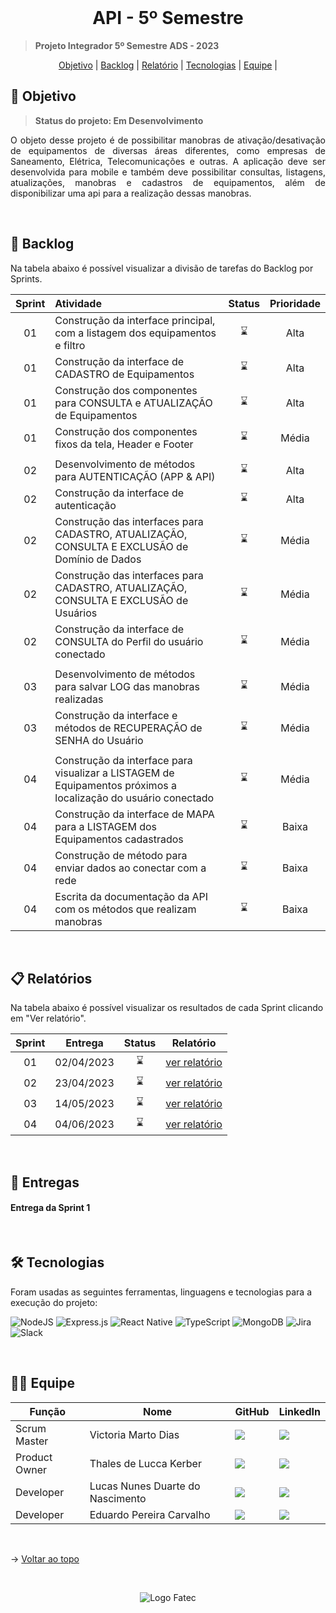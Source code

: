 <br id="topo">

<h1 align="center">API - 5º Semestre</h1>

> **Projeto Integrador 5º Semestre ADS - 2023**

<p align="center">
    <a href="#objetivo">Objetivo</a> |
    <a href="#backlog">Backlog</a> |
    <a href="#relatório">Relatório</a> |
    <a href="#tecnologias">Tecnologias</a> |
    <a href="#equipe">Equipe</a> |
</p>

<span id="objetivo">

## 🚀 Objetivo

> **Status do projeto: Em Desenvolvimento**

<p align="justify">O objeto desse projeto é de possibilitar manobras de ativação/desativação de equipamentos de diversas áreas diferentes, como empresas de Saneamento, Elétrica, Telecomunicações e outras. A aplicação deve ser desenvolvida para mobile e também deve possibilitar consultas, listagens, atualizações, manobras e cadastros de equipamentos, além de disponibilizar uma api para a realização dessas manobras. </p>

<span id="backlog">

<br>

## 📌 Backlog

Na tabela abaixo é possível visualizar a divisão de tarefas do Backlog por Sprints.

| Sprint | Atividade                                                                                                      |   Status    | Prioridade |
| :----: | :------------------------------------------------------------------------------------------------------------- | :---------: | :--------: |
|   01   | Construção da interface principal, com a listagem dos equipamentos e filtro                                    | :hourglass: |    Alta    |
|   01   | Construção da interface de CADASTRO de Equipamentos                                                            | :hourglass: |    Alta    |
|   01   | Construção dos componentes para CONSULTA e ATUALIZAÇÃO de Equipamentos                                         | :hourglass: |    Alta    |
|   01   | Construção dos componentes fixos da tela, Header e Footer                                                      | :hourglass: |   Média    |
|        |
|   02   | Desenvolvimento de métodos para AUTENTICAÇÃO (APP & API)                                                       | :hourglass: |    Alta    |
|   02   | Construção da interface de autenticação                                                                        | :hourglass: |    Alta    |
|   02   | Construção das interfaces para CADASTRO, ATUALIZAÇÃO, CONSULTA E EXCLUSÃO de Domínio de Dados                  | :hourglass: |   Média    |
|   02   | Construção das interfaces para CADASTRO, ATUALIZAÇÃO, CONSULTA E EXCLUSÃO de Usuários                          | :hourglass: |   Média    |
|   02   | Construção da interface de CONSULTA do Perfil do usuário conectado                                             | :hourglass: |   Média    |
|        |
|   03   | Desenvolvimento de métodos para salvar LOG das manobras realizadas                                             | :hourglass: |   Média    |
|   03   | Construção da interface e métodos de RECUPERAÇÃO de SENHA do Usuário                                           | :hourglass: |   Média    |
|        |
|   04   | Construção da interface para visualizar a LISTAGEM de Equipamentos próximos a localização do usuário conectado | :hourglass: |   Média    |
|   04   | Construção da interface de MAPA para a LISTAGEM dos Equipamentos cadastrados                                   | :hourglass: |   Baixa    |
|   04   | Construção de método para enviar dados ao conectar com a rede                                                  | :hourglass: |   Baixa    |
|   04   | Escrita da documentação da API com os métodos que realizam manobras                                            | :hourglass: |   Baixa    |

<br>

<span id="relatório">

## :clipboard: Relatórios

Na tabela abaixo é possível visualizar os resultados de cada Sprint clicando em "Ver relatório".

| Sprint |  Entrega   |   Status    |                  Relatório                  |
| :----: | :--------: | :---------: | :-----------------------------------------: |
|   01   | 02/04/2023 | :hourglass: | [ver relatório](/docs/relatorio-sprint1.md) |
|   02   | 23/04/2023 | :hourglass: | [ver relatório](/docs/relatorio-sprint2.md) |
|   03   | 14/05/2023 | :hourglass: | [ver relatório](/docs/relatorio-sprint3.md) |
|   04   | 04/06/2023 | :hourglass: | [ver relatório](/docs/relatorio-sprint4.md) |

<br />

## :medal_sports: Entregas

<h4> Entrega da Sprint 1 </h4>
<p align="center"></p>

<br />

<span id="tecnologias">

## 🛠️ Tecnologias

Foram usadas as seguintes ferramentas, linguagens e tecnologias para a execução do projeto:

![NodeJS](https://img.shields.io/badge/node.js-6DA55F?style=for-the-badge&logo=node.js&logoColor=white)
![Express.js](https://img.shields.io/badge/express.js-%23404d59.svg?style=for-the-badge&logo=express&logoColor=%2361DAFB)
![React Native](https://img.shields.io/badge/react_native-%2320232a.svg?style=for-the-badge&logo=react&logoColor=%2361DAFB)
![TypeScript](https://img.shields.io/badge/typescript-%23007ACC.svg?style=for-the-badge&logo=typescript&logoColor=white)
![MongoDB](https://img.shields.io/badge/MongoDB-%234ea94b.svg?style=for-the-badge&logo=mongodb&logoColor=white)
![Jira](https://img.shields.io/badge/jira-%230A0FFF.svg?style=for-the-badge&logo=jira&logoColor=white)
![Slack](https://img.shields.io/badge/Slack-4A154B?style=for-the-badge&logo=slack&logoColor=white)

<br />

<span id="equipe">

## 👩‍💻 Equipe

| Função        | Nome                             | GitHub                                                                                                                                                                                            | LinkedIn                                                                                                                                                                                                             |
| ------------- | -------------------------------- | ------------------------------------------------------------------------------------------------------------------------------------------------------------------------------------------------- | -------------------------------------------------------------------------------------------------------------------------------------------------------------------------------------------------------------------- |
| Scrum Master  | Victoria Marto Dias              | <a href="https://github.com/DiasVitoria" target="_blanck"><img src = "https://img.shields.io/badge/GitHub-100000?style=for-the-badge&logo=github&logoColor=white" target="_blank"></a>            | <a href="https://www.linkedin.com/in/diasvictoria/" target="_blank"><img src="https://img.shields.io/badge/-LinkedIn-%230077B5?style=for-the-badge&logo=linkedin&logoColor=white" target="_blank"></a>               |
| Product Owner | Thales de Lucca Kerber           | <a href="https://github.com/thaleskerber" target="_blanck"><img src = "https://img.shields.io/badge/GitHub-100000?style=for-the-badge&logo=github&logoColor=white" target="_blank"></a>           | <a href="https://www.linkedin.com/in/thaleskerber/" target="_blank"><img src="https://img.shields.io/badge/-LinkedIn-%230077B5?style=for-the-badge&logo=linkedin&logoColor=white" target="_blank"></a>               |
| Developer     | Lucas Nunes Duarte do Nascimento | <a href="https://github.com/Lkduarte" target="_blanck"><img src = "https://img.shields.io/badge/GitHub-100000?style=for-the-badge&logo=github&logoColor=white" target="_blank"></a>               | <a href="https://www.linkedin.com/in/lucas-nunes-nascimento/" target="_blank"><img src="https://img.shields.io/badge/-LinkedIn-%230077B5?style=for-the-badge&logo=linkedin&logoColor=white" target="_blank"></a>     |
| Developer     | Eduardo Pereira Carvalho         | <a href="https://github.com/eduardopereiracarvalho" target="_blanck"><img src = "https://img.shields.io/badge/GitHub-100000?style=for-the-badge&logo=github&logoColor=white" target="_blank"></a> | <a href="https://www.linkedin.com/in/eduardo-carvalho-0a1411213/" target="_blank"><img src="https://img.shields.io/badge/-LinkedIn-%230077B5?style=for-the-badge&logo=linkedin&logoColor=white" target="_blank"></a> |

<br>

→ [Voltar ao topo](#topo)

<br>

<div align='center' height='70'>
  
![Logo Fatec](https://github.com/thaleskerber/Projeto-Integrador-4-Semestre/assets/26208169/c5407beb-d912-41da-afbb-13b054a55885)

</div>
